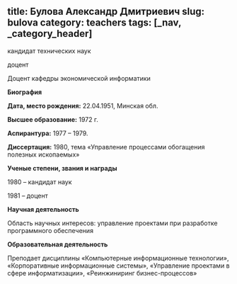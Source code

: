title: Булова Александр Дмитриевич
slug: bulova
category: teachers
tags: [_nav, _category_header]
---

кандидат технических наук

доцент

Доцент кафедры экономической информатики

__Биография__

__Дата, место рождения:__ 22.04.1951, Минская обл.

__Высшее образование:__ 1972 г.

__Аспирантура:__ 1977 – 1979.

__Диссертация:__ 1980, тема «Управление процессами обогащения полезных ископаемых»

__Ученые степени, звания и награды__

1980 – кандидат наук

1981 – доцент

__Научная деятельность__

Область научных интересов: управление проектами при разработке программного обеспечения

__Образовательная деятельность__

Преподает дисциплины «Компьютерные информационные технологии», «Корпоративные информационные системы», «Управление проектами в сфере информатизации», «Реинжиниринг бизнес-процессов»
